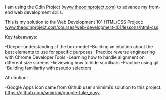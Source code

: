 I am using the Odin Project (www.theodinproject.com) to advance my front-end web development skills.

This is my solution to the Web Development 101 HTML/CSS Project: www.theodinproject.com/courses/web-development-101/lessons/html-css

Key takeaways:

-Deeper understanding of the box model
-Building an intuition about the best elements to use for specific purposes
-Practice reverse engineering with Chrome Developer Tools
-Learning how to handle alignment on different size screens
-Reviewing how to hide scrollbars
-Practice using git
-Building familiarity with pseudo selectors

Attribution:

-Google Apps icon came from Github user smimimi's solution to this project: https://github.com/smimimi/google-fake_easy
